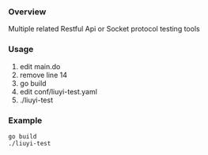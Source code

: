 ### Overview
Multiple related Restful Api or Socket protocol testing tools

### Usage
1. edit main.do
2. remove line 14
3. go build
4. edit conf/liuyi-test.yaml
5. ./liuyi-test


### Example
```
go build
./liuyi-test
```
